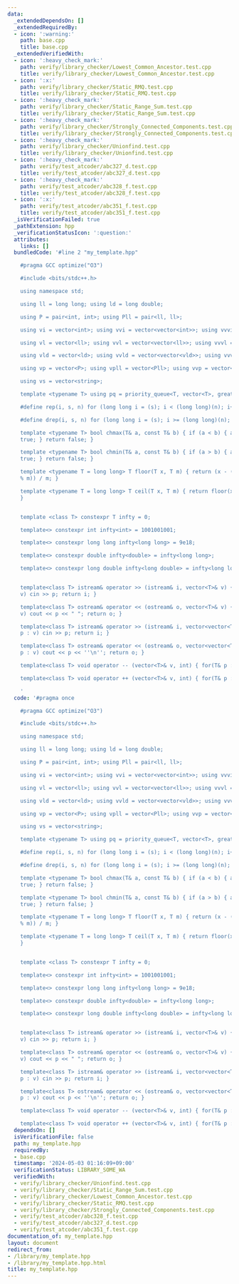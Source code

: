 ```yaml
---
data:
  _extendedDependsOn: []
  _extendedRequiredBy:
  - icon: ':warning:'
    path: base.cpp
    title: base.cpp
  _extendedVerifiedWith:
  - icon: ':heavy_check_mark:'
    path: verify/library_checker/Lowest_Common_Ancestor.test.cpp
    title: verify/library_checker/Lowest_Common_Ancestor.test.cpp
  - icon: ':x:'
    path: verify/library_checker/Static_RMQ.test.cpp
    title: verify/library_checker/Static_RMQ.test.cpp
  - icon: ':heavy_check_mark:'
    path: verify/library_checker/Static_Range_Sum.test.cpp
    title: verify/library_checker/Static_Range_Sum.test.cpp
  - icon: ':heavy_check_mark:'
    path: verify/library_checker/Strongly_Connected_Components.test.cpp
    title: verify/library_checker/Strongly_Connected_Components.test.cpp
  - icon: ':heavy_check_mark:'
    path: verify/library_checker/Unionfind.test.cpp
    title: verify/library_checker/Unionfind.test.cpp
  - icon: ':heavy_check_mark:'
    path: verify/test_atcoder/abc327_d.test.cpp
    title: verify/test_atcoder/abc327_d.test.cpp
  - icon: ':heavy_check_mark:'
    path: verify/test_atcoder/abc328_f.test.cpp
    title: verify/test_atcoder/abc328_f.test.cpp
  - icon: ':x:'
    path: verify/test_atcoder/abc351_f.test.cpp
    title: verify/test_atcoder/abc351_f.test.cpp
  _isVerificationFailed: true
  _pathExtension: hpp
  _verificationStatusIcon: ':question:'
  attributes:
    links: []
  bundledCode: '#line 2 "my_template.hpp"

    #pragma GCC optimize("O3")

    #include <bits/stdc++.h>

    using namespace std;

    using ll = long long; using ld = long double;

    using P = pair<int, int>; using Pll = pair<ll, ll>;

    using vi = vector<int>; using vvi = vector<vector<int>>; using vvvi = vector<vvi>;

    using vl = vector<ll>; using vvl = vector<vector<ll>>; using vvvl = vector<vvl>;

    using vld = vector<ld>; using vvld = vector<vector<vld>>; using vvvld = vector<vvld>;

    using vp = vector<P>; using vpll = vector<Pll>; using vvp = vector<vector<P>>;

    using vs = vector<string>;

    template <typename T> using pq = priority_queue<T, vector<T>, greater<T>>;

    #define rep(i, s, n) for (long long i = (s); i < (long long)(n); i++)

    #define drep(i, s, n) for (long long i = (s); i >= (long long)(n); i--)

    template <typename T> bool chmax(T& a, const T& b) { if (a < b) { a = b; return
    true; } return false; }

    template <typename T> bool chmin(T& a, const T& b) { if (a > b) { a = b; return
    true; } return false; }

    template <typename T = long long> T floor(T x, T m) { return (x - ((x % m + m)
    % m)) / m; }

    template <typename T = long long> T ceil(T x, T m) { return floor(x + m - 1, m);
    }


    template <class T> constexpr T infty = 0;

    template<> constexpr int infty<int> = 1001001001;

    template<> constexpr long long infty<long long> = 9e18;

    template<> constexpr double infty<double> = infty<long long>;

    template<> constexpr long double infty<long double> = infty<long long>;


    template<class T> istream& operator >> (istream& i, vector<T>& v) { for(T& p :
    v) cin >> p; return i; }

    template<class T> ostream& operator << (ostream& o, vector<T>& v) { for(T& p :
    v) cout << p << " "; return o; }

    template<class T> istream& operator >> (istream& i, vector<vector<T>>& v) { for(vector<T>&
    p : v) cin >> p; return i; }

    template<class T> ostream& operator << (ostream& o, vector<vector<T>>& v) { for(vector<T>&
    p : v) cout << p << ''\n''; return o; }

    template<class T> void operator -- (vector<T>& v, int) { for(T& p : v) p--; }

    template<class T> void operator ++ (vector<T>& v, int) { for(T& p : v) p++; }

    '
  code: '#pragma once

    #pragma GCC optimize("O3")

    #include <bits/stdc++.h>

    using namespace std;

    using ll = long long; using ld = long double;

    using P = pair<int, int>; using Pll = pair<ll, ll>;

    using vi = vector<int>; using vvi = vector<vector<int>>; using vvvi = vector<vvi>;

    using vl = vector<ll>; using vvl = vector<vector<ll>>; using vvvl = vector<vvl>;

    using vld = vector<ld>; using vvld = vector<vector<vld>>; using vvvld = vector<vvld>;

    using vp = vector<P>; using vpll = vector<Pll>; using vvp = vector<vector<P>>;

    using vs = vector<string>;

    template <typename T> using pq = priority_queue<T, vector<T>, greater<T>>;

    #define rep(i, s, n) for (long long i = (s); i < (long long)(n); i++)

    #define drep(i, s, n) for (long long i = (s); i >= (long long)(n); i--)

    template <typename T> bool chmax(T& a, const T& b) { if (a < b) { a = b; return
    true; } return false; }

    template <typename T> bool chmin(T& a, const T& b) { if (a > b) { a = b; return
    true; } return false; }

    template <typename T = long long> T floor(T x, T m) { return (x - ((x % m + m)
    % m)) / m; }

    template <typename T = long long> T ceil(T x, T m) { return floor(x + m - 1, m);
    }


    template <class T> constexpr T infty = 0;

    template<> constexpr int infty<int> = 1001001001;

    template<> constexpr long long infty<long long> = 9e18;

    template<> constexpr double infty<double> = infty<long long>;

    template<> constexpr long double infty<long double> = infty<long long>;


    template<class T> istream& operator >> (istream& i, vector<T>& v) { for(T& p :
    v) cin >> p; return i; }

    template<class T> ostream& operator << (ostream& o, vector<T>& v) { for(T& p :
    v) cout << p << " "; return o; }

    template<class T> istream& operator >> (istream& i, vector<vector<T>>& v) { for(vector<T>&
    p : v) cin >> p; return i; }

    template<class T> ostream& operator << (ostream& o, vector<vector<T>>& v) { for(vector<T>&
    p : v) cout << p << ''\n''; return o; }

    template<class T> void operator -- (vector<T>& v, int) { for(T& p : v) p--; }

    template<class T> void operator ++ (vector<T>& v, int) { for(T& p : v) p++; }'
  dependsOn: []
  isVerificationFile: false
  path: my_template.hpp
  requiredBy:
  - base.cpp
  timestamp: '2024-05-03 01:16:09+09:00'
  verificationStatus: LIBRARY_SOME_WA
  verifiedWith:
  - verify/library_checker/Unionfind.test.cpp
  - verify/library_checker/Static_Range_Sum.test.cpp
  - verify/library_checker/Lowest_Common_Ancestor.test.cpp
  - verify/library_checker/Static_RMQ.test.cpp
  - verify/library_checker/Strongly_Connected_Components.test.cpp
  - verify/test_atcoder/abc328_f.test.cpp
  - verify/test_atcoder/abc327_d.test.cpp
  - verify/test_atcoder/abc351_f.test.cpp
documentation_of: my_template.hpp
layout: document
redirect_from:
- /library/my_template.hpp
- /library/my_template.hpp.html
title: my_template.hpp
---
```

